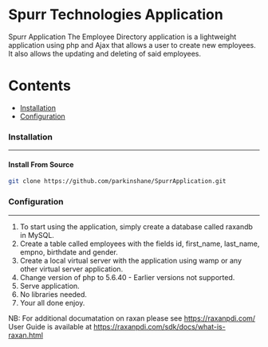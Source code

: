 # Spurr Technologies Application

Spurr Application
The Employee Directory application is a lightweight application using php and Ajax that allows a user to create new employees. It also allows the updating and deleting of said employees.

Contents
========
 * [Installation](#installation)
 * [Configuration](#configuration)

### Installation
---

#### Install From Source

```bash
git clone https://github.com/parkinshane/SpurrApplication.git
```

### Configuration
---

1. To start using the application, simply create a database called raxandb in MySQL.
2. Create a table called employees with the fields id, first_name, last_name, empno, birthdate and gender.
3. Create a local virtual server with the application using wamp or any other virtual server application.
4. Change version of php to 5.6.40 - Earlier versions not supported.
5. Serve application.
6. No libraries needed.
7. Your all done enjoy.

NB: For additional documatation on raxan please see https://raxanpdi.com/
User Guide is available at https://raxanpdi.com/sdk/docs/what-is-raxan.html

```
